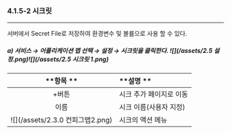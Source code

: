 ### 4.1.5-2 시크릿

---

서버에서 Secret File로 저장하여 환경변수 및 볼륨으로 사용 할 수 있다.

##### a\) 서비스 → 어플리케이션 맵 선택 → 설정 → 시크릿을 클릭한다. ![](/assets/2.5 설정.png)![](/assets/2.5 시크릿 1.png)

| **항목  ** | **설명 ** |
| :---: | :--- |
| +버튼 | 시크 추가 페이지로 이동 |
| 이름 | 시크 이름\(사용자 지정\) |
| ![](/assets/2.3.0 컨피그맵2.png) | 시크의 액션 메뉴 |



